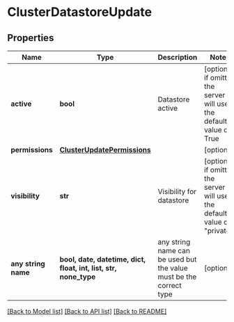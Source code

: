 # ClusterDatastoreUpdate


## Properties
Name | Type | Description | Notes
------------ | ------------- | ------------- | -------------
**active** | **bool** | Datastore active | [optional]  if omitted the server will use the default value of True
**permissions** | [**ClusterUpdatePermissions**](ClusterUpdatePermissions.md) |  | [optional] 
**visibility** | **str** | Visibility for datastore | [optional]  if omitted the server will use the default value of "private"
**any string name** | **bool, date, datetime, dict, float, int, list, str, none_type** | any string name can be used but the value must be the correct type | [optional]

[[Back to Model list]](../README.md#documentation-for-models) [[Back to API list]](../README.md#documentation-for-api-endpoints) [[Back to README]](../README.md)


